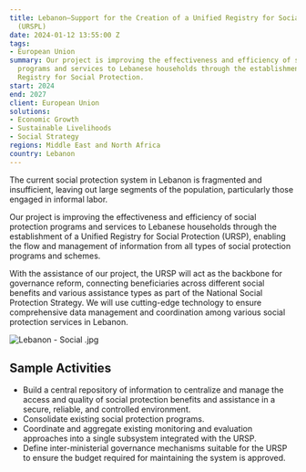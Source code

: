 ```yaml
---
title: Lebanon—Support for the Creation of a Unified Registry for Social Protection
  (URSPL)
date: 2024-01-12 13:55:00 Z
tags:
- European Union
summary: Our project is improving the effectiveness and efficiency of social protection
  programs and services to Lebanese households through the establishment of a Unified
  Registry for Social Protection.
start: 2024
end: 2027
client: European Union
solutions:
- Economic Growth
- Sustainable Livelihoods
- Social Strategy
regions: Middle East and North Africa
country: Lebanon
---
```


The current social protection system in Lebanon is fragmented and insufficient, leaving out large segments of the population, particularly those engaged in informal labor. 

Our project is improving the effectiveness and efficiency of social protection programs and services to Lebanese households through the establishment of a Unified Registry for Social Protection (URSP), enabling the flow and management of information from all types of social protection programs and schemes.

With the assistance of our project, the URSP will act as the backbone for governance reform, connecting beneficiaries across different social benefits and various assistance types as part of the National Social Protection Strategy. We will use cutting-edge technology to ensure comprehensive data management and coordination among various social protection services in Lebanon.
 
![Lebanon - Social .jpg](/uploads/Lebanon%20-%20Social%20.jpg)

## Sample Activities

* Build a central repository of information to centralize and manage the access and quality of social protection benefits and assistance in a secure, reliable, and controlled environment.
* Consolidate existing social protection programs.
* Coordinate and aggregate existing monitoring and evaluation approaches into a single subsystem integrated with the URSP.
* Define inter-ministerial governance mechanisms suitable for the URSP to ensure the budget required for maintaining the system is approved.
